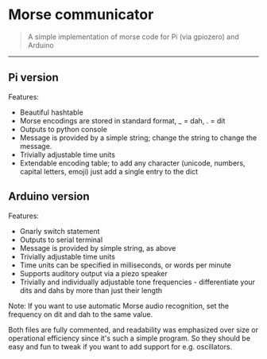 # Morse communicator
>A simple implementation of morse code for Pi (via gpiozero) and Arduino
***
## Pi version
Features:
- Beautiful hashtable
- Morse encodings are stored in standard format, _ = dah, . = dit
- Outputs to python console
- Message is provided by a simple string; change the string to change the message.
- Trivially adjustable time units
- Extendable encoding table; to add any character (unicode, numbers, capital letters, emoji) just add a single entry to the dict

## Arduino version
Features:
- Gnarly switch statement
- Outputs to serial terminal
- Message is provided by simple string, as above
- Trivially adjustable time units
- Time units can be specified in milliseconds, or words per minute
- Supports auditory output via a piezo speaker
- Trivially and individually adjustable tone frequencies - differentiate your dits and dahs by more than just their length

Note: If you want to use automatic Morse audio recognition, set the frequency on dit and dah to the same value.

Both files are fully commented, and readability was emphasized over size or operational efficiency since it's such a simple program. So they should be easy and fun to tweak if you want to add support for e.g. oscillators.
